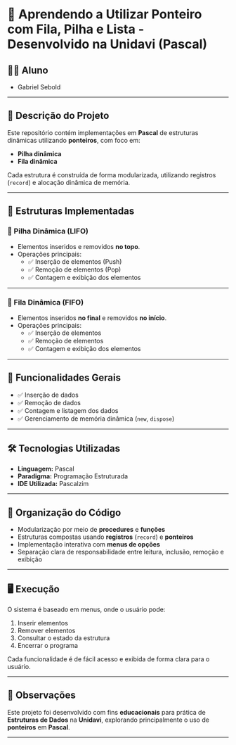 # 📄 Aprendendo a Utilizar Ponteiro com Fila, Pilha e Lista - Desenvolvido na Unidavi (Pascal)

## 👨‍💻 Aluno

- Gabriel Sebold

---

## 🏢 Descrição do Projeto

Este repositório contém implementações em **Pascal** de estruturas dinâmicas utilizando **ponteiros**, com foco em:

- **Pilha dinâmica**
- **Fila dinâmica**

Cada estrutura é construída de forma modularizada, utilizando registros (`record`) e alocação dinâmica de memória.

---

## 📂 Estruturas Implementadas

### 🥇 Pilha Dinâmica (LIFO)

- Elementos inseridos e removidos **no topo**.
- Operações principais:
  - ✅ Inserção de elementos (Push)
  - ✅ Remoção de elementos (Pop)
  - ✅ Contagem e exibição dos elementos

---

### 🥈 Fila Dinâmica (FIFO)

- Elementos inseridos **no final** e removidos **no início**.
- Operações principais:
  - ✅ Inserção de elementos
  - ✅ Remoção de elementos
  - ✅ Contagem e exibição dos elementos

---

## 📌 Funcionalidades Gerais

- ✅ Inserção de dados
- ✅ Remoção de dados
- ✅ Contagem e listagem dos dados
- ✅ Gerenciamento de memória dinâmica (`new`, `dispose`)

---

## 🛠️ Tecnologias Utilizadas

- **Linguagem:** Pascal
- **Paradigma:** Programação Estruturada
- **IDE Utilizada:** Pascalzim

---

## 📖 Organização do Código

- Modularização por meio de **procedures** e **funções**
- Estruturas compostas usando **registros** (`record`) e **ponteiros**
- Implementação interativa com **menus de opções**
- Separação clara de responsabilidade entre leitura, inclusão, remoção e exibição

---

## 🖥️ Execução

O sistema é baseado em menus, onde o usuário pode:

1. Inserir elementos
2. Remover elementos
3. Consultar o estado da estrutura
4. Encerrar o programa

Cada funcionalidade é de fácil acesso e exibida de forma clara para o usuário.

---

## 📝 Observações

Este projeto foi desenvolvido com fins **educacionais** para prática de **Estruturas de Dados** na **Unidavi**, explorando principalmente o uso de **ponteiros** em **Pascal**.

---
